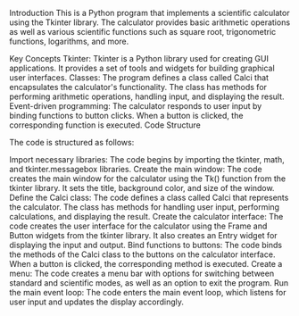 Introduction
This is a Python program that implements a scientific calculator using the Tkinter library. The calculator provides basic arithmetic operations as well as various scientific functions such as square root, trigonometric functions, logarithms, and more.

Key Concepts
Tkinter: Tkinter is a Python library used for creating GUI applications. It provides a set of tools and widgets for building graphical user interfaces.
Classes: The program defines a class called Calci that encapsulates the calculator's functionality. The class has methods for performing arithmetic operations, handling input, and displaying the result.
Event-driven programming: The calculator responds to user input by binding functions to button clicks. When a button is clicked, the corresponding function is executed.
Code Structure


The code is structured as follows:

Import necessary libraries: The code begins by importing the tkinter, math, and tkinter.messagebox libraries.
Create the main window: The code creates the main window for the calculator using the Tk() function from the tkinter library. It sets the title, background color, and size of the window.
Define the Calci class: The code defines a class called Calci that represents the calculator. The class has methods for handling user input, performing calculations, and displaying the result.
Create the calculator interface: The code creates the user interface for the calculator using the Frame and Button widgets from the tkinter library. It also creates an Entry widget for displaying the input and output.
Bind functions to buttons: The code binds the methods of the Calci class to the buttons on the calculator interface. When a button is clicked, the corresponding method is executed.
Create a menu: The code creates a menu bar with options for switching between standard and scientific modes, as well as an option to exit the program.
Run the main event loop: The code enters the main event loop, which listens for user input and updates the display accordingly.
